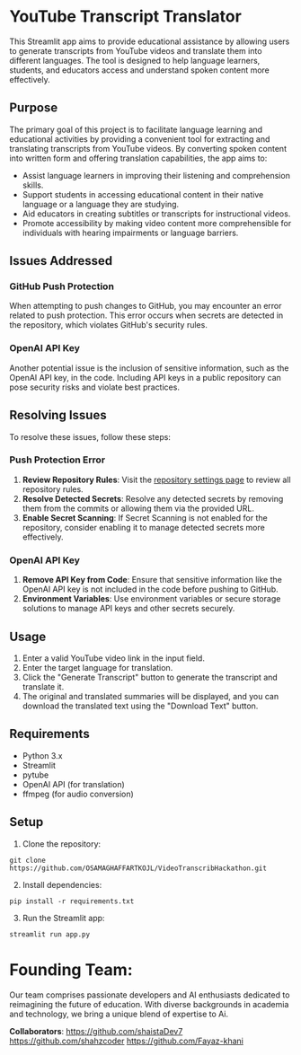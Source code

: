 
# YouTube Transcript Translator

This Streamlit app aims to provide educational assistance by allowing users to generate transcripts from YouTube videos and translate them into different languages. The tool is designed to help language learners, students, and educators access and understand spoken content more effectively.

## Purpose

The primary goal of this project is to facilitate language learning and educational activities by providing a convenient tool for extracting and translating transcripts from YouTube videos. By converting spoken content into written form and offering translation capabilities, the app aims to:

- Assist language learners in improving their listening and comprehension skills.
- Support students in accessing educational content in their native language or a language they are studying.
- Aid educators in creating subtitles or transcripts for instructional videos.
- Promote accessibility by making video content more comprehensible for individuals with hearing impairments or language barriers.

## Issues Addressed

### GitHub Push Protection

When attempting to push changes to GitHub, you may encounter an error related to push protection. This error occurs when secrets are detected in the repository, which violates GitHub's security rules.

### OpenAI API Key

Another potential issue is the inclusion of sensitive information, such as the OpenAI API key, in the code. Including API keys in a public repository can pose security risks and violate best practices.

## Resolving Issues

To resolve these issues, follow these steps:

### Push Protection Error

1. **Review Repository Rules**: Visit the [repository settings page](https://github.com/OSAMAGHAFFARTKOJL/VideoTranscribHackathon/settings/security_analysis) to review all repository rules.
2. **Resolve Detected Secrets**: Resolve any detected secrets by removing them from the commits or allowing them via the provided URL.
3. **Enable Secret Scanning**: If Secret Scanning is not enabled for the repository, consider enabling it to manage detected secrets more effectively.

### OpenAI API Key

1. **Remove API Key from Code**: Ensure that sensitive information like the OpenAI API key is not included in the code before pushing to GitHub.
2. **Environment Variables**: Use environment variables or secure storage solutions to manage API keys and other secrets securely.

## Usage

1. Enter a valid YouTube video link in the input field.
2. Enter the target language for translation.
3. Click the "Generate Transcript" button to generate the transcript and translate it.
4. The original and translated summaries will be displayed, and you can download the translated text using the "Download Text" button.

## Requirements

- Python 3.x
- Streamlit
- pytube
- OpenAI API (for translation)
- ffmpeg (for audio conversion)

## Setup

1. Clone the repository:

```
git clone https://github.com/OSAMAGHAFFARTKOJL/VideoTranscribHackathon.git
```

2. Install dependencies:

```
pip install -r requirements.txt
```

3. Run the Streamlit app:

```
streamlit run app.py
```

# Founding Team:


Our team comprises passionate developers and AI enthusiasts dedicated to reimagining the future of education. With diverse backgrounds in academia and technology, we bring a unique blend of expertise to Ai.

**Collaborators**:
https://github.com/shaistaDev7
https://github.com/shahzcoder
https://github.com/Fayaz-khani
